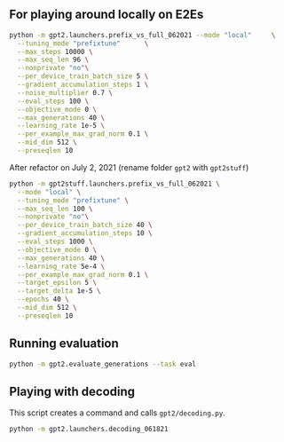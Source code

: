 ## For playing around locally on E2Es

```bash
python -m gpt2.launchers.prefix_vs_full_062021 --mode "local"     \
  --tuning_mode "prefixtune"      \
  --max_steps 10000 \
  --max_seq_len 96 \
  --nonprivate "no"\
  --per_device_train_batch_size 5 \
  --gradient_accumulation_steps 1 \
  --noise_multiplier 0.7 \
  --eval_steps 100 \
  --objective_mode 0 \
  --max_generations 40 \
  --learning_rate 1e-5 \
  --per_example_max_grad_norm 0.1 \
  --mid_dim 512 \
  --preseqlen 10
```

After refactor on July 2, 2021 (rename folder `gpt2` with `gpt2stuff`)

```bash
python -m gpt2stuff.launchers.prefix_vs_full_062021 \
  --mode "local" \
  --tuning_mode "prefixtune" \
  --max_seq_len 100 \
  --nonprivate "no"\
  --per_device_train_batch_size 40 \
  --gradient_accumulation_steps 10 \
  --eval_steps 1000 \
  --objective_mode 0 \
  --max_generations 40 \
  --learning_rate 5e-4 \
  --per_example_max_grad_norm 0.1 \
  --target_epsilon 5 \
  --target_delta 1e-5 \
  --epochs 40 \
  --mid_dim 512 \
  --preseqlen 10
```

## Running evaluation

```bash
python -m gpt2.evaluate_generations --task eval
```

## Playing with decoding

This script creates a command and calls `gpt2/decoding.py`.

```bash
python -m gpt2.launchers.decoding_061821
```
